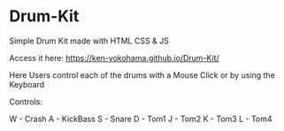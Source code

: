 # Drum-Kit
Simple Drum Kit made with HTML CSS &amp; JS

Access it here: https://ken-yokohama.github.io/Drum-Kit/

Here Users control each of the drums with a Mouse Click or by using the Keyboard

Controls:

W - Crash
A - KickBass
S - Snare
D - Tom1
J - Tom2
K - Tom3
L - Tom4
